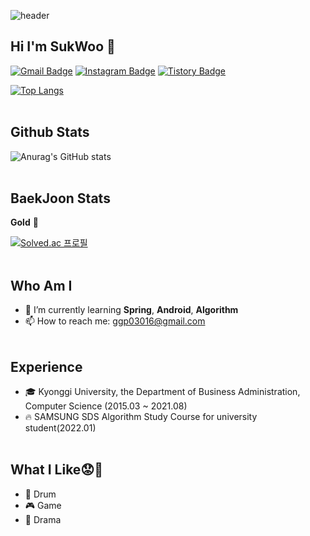 ![header](https://capsule-render.vercel.app/api?type=waving&color=FFF3C8&height=300&section=header&text=Jung%20SukWoo&fontSize=90)

## Hi I'm SukWoo 👋

[![Gmail Badge](https://img.shields.io/badge/Gmail-30B980?style=flat&logo=Gmail&logoColor=white)](mailto:ggp03016@gmail.com) [![Instagram Badge](https://img.shields.io/badge/Instagram-E4405F?style=flat&logo=Instagram&logoColor=white)](https://www.instagram.com/sukwoo_jung/) [![Tistory Badge](https://img.shields.io/badge/Tech%20Blog-F09D13?style=flat&logoColor=white)](https://ggp03016.tistory.com/)

[![Top Langs](https://github-readme-stats.vercel.app/api/top-langs/?username=SukWooJung&layout=compact)](https://github.com/SukWooJung/github-readme-stats)
<br /><br />

## Github Stats 
![Anurag's GitHub stats](https://github-readme-stats.vercel.app/api?username=SukWooJung&show_icons=true&theme=gruvbox_light )
 <br /><br />
 
## BaekJoon Stats 
**Gold** 🏅

[![Solved.ac
프로필](http://mazassumnida.wtf/api/v2/generate_badge?boj=ggp03016)](https://solved.ac/ggp03016)
<br /><br />
 
## Who Am I
 - 🌱 I’m currently learning **Spring**, **Android**, **Algorithm** 
 -  📫 How to reach me: [ggp03016@gmail.com](mailto:ggp03016@gmail.com)
<br /><br />

## Experience
- 🎓 Kyonggi University, the Department of Business Administration, Computer Science (2015.03 ~ 2021.08)
- 🔥 SAMSUNG SDS Algorithm Study Course for university student(2022.01)
<br /><br />

## What I Like😟🍉
- 🥁 Drum
- 🎮 Game
- 🎥 Drama
<br /><br />
